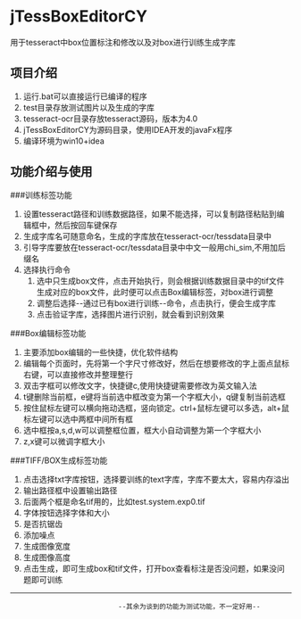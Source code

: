 # jTessBoxEditorCY
用于tesseract中box位置标注和修改以及对box进行训练生成字库
## 项目介绍
1. 运行.bat可以直接运行已编译的程序
2. test目录存放测试图片以及生成的字库
3. tesseract-ocr目录存放tesseract源码，版本为4.0
4. jTessBoxEditorCY为源码目录，使用IDEA开发的javaFx程序
5. 编译环境为win10+idea
## 功能介绍与使用
###训练标签功能
1. 设置tesseract路径和训练数据路径，如果不能选择，可以复制路径粘贴到编辑框中，然后按回车键保存
2. 生成字库名可随意命名，生成的字库放在tesseract-ocr/tessdata目录中
3. 引导字库要放在tesseract-ocr/tessdata目录中中文一般用chi_sim,不用加后缀名
4. 选择执行命令
    1. 选中只生成box文件，点击开始执行，则会根据训练数据目录中的tif文件生成对应的box文件，此时便可以点击Box编辑标签，对box进行调整
    2. 调整后选择--通过已有box进行训练--命令，点击执行，便会生成字库
    3. 点击验证字库，选择图片进行识别，就会看到识别效果

###Box编辑标签功能
1. 主要添加box编辑的一些快捷，优化软件结构
2. 编辑每个页面时，先将第一个字尺寸修改好，然后在想要修改的字上面点鼠标右键，可以直接修改并整理整行
3. 双击字框可以修改文字，快捷键c,使用快捷键需要修改为英文输入法
4. t键删除当前框，e键将当前选中框改变为第一个字框大小，q键复制当前选框
5. 按住鼠标左键可以横向拖动选框，竖向锁定。ctrl+鼠标左键可以多选，alt+鼠标左键可以选中两框中间所有框
6. 选中框按a,s,d,w可以调整框位置，框大小自动调整为第一个字框大小
7. z,x键可以微调字框大小

###TIFF/BOX生成标签功能
1. 点击选择txt字库按钮，选择要训练的text字库，字库不要太大，容易内存溢出
2. 输出路径框中设置输出路径
3. 后面两个框是命名tif用的，比如test.system.exp0.tif
4. 字体按钮选择字体和大小
5. 是否抗锯齿
6. 添加噪点
6. 生成图像宽度
6. 生成图像高度
6. 点击生成，即可生成box和tif文件，打开box查看标注是否没问题，如果没问题即可训练
---
                               --其余为谈到的功能为测试功能，不一定好用--
                               


